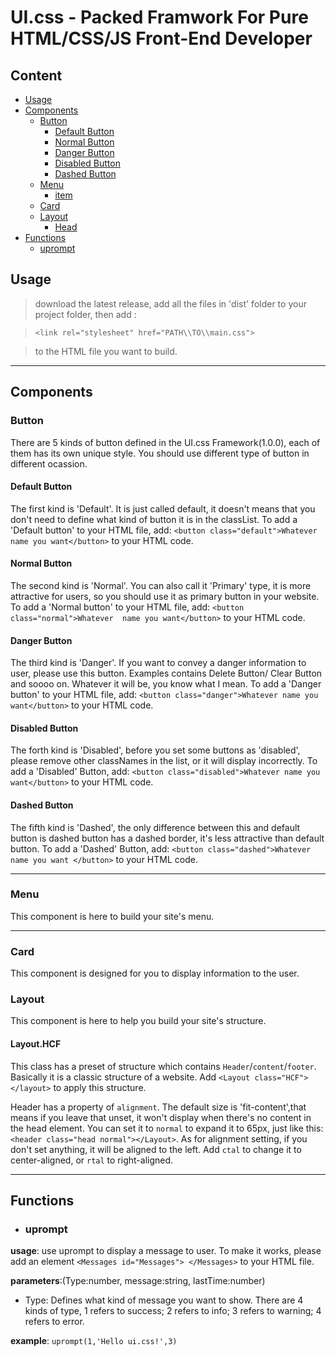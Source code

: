 # UI.css - Packed Framwork For Pure HTML/CSS/JS Front-End Developer

## Content

- [Usage](#usage)
- [Components](#components)
    - [Button](#button)
        - [Default Button](#default-button)
        - [Normal Button](#normal-button)
        - [Danger Button](#danger-button)
        - [Disabled Button](#disabled-button)
        - [Dashed Button](#dashed-button)
    - [Menu](#menu)
      - [item](#item)
    - [Card](#card)
    - [Layout](#layout)
        - [Head](#layouthead)
- [Functions](#functions)
    - [uprompt](#uprompt)

## Usage
> download the latest release, add all the files in 'dist' folder to your project folder, then add : 

> `<link rel="stylesheet" href="PATH\\TO\\main.css">`

> to the HTML file you want to build.

---

## Components

### **Button**
There are 5 kinds of button defined in the UI.css Framework(1.0.0),
 each of them has its own unique style. You should use different type of button in different ocassion.

#### Default Button

The first kind is 'Default'. It is just called default, it doesn't means that you don't need to define what kind of 
button it is in the classList. To add a 'Default button' to your HTML file, add:
`<button class="default">Whatever name you want</button>`
to your HTML code.

#### Normal Button

The second kind is 'Normal'. You can also call it 'Primary' type, it is more attractive for users, so you should use it 
as primary button in your website. To add a 'Normal button' to your HTML file, add: `<button class="normal">Whatever 
name you want</button>`
to your HTML code.

#### Danger Button

The third kind is 'Danger'. If you want to convey a danger information to user, please use this button. Examples 
contains Delete Button/ Clear Button and soooo on. Whatever it will be, you know what I mean. To add a 'Danger button' 
to your HTML file, add: `<button class="danger">Whatever name you want</button>`
to your HTML code.

#### Disabled Button

The forth kind is 'Disabled', before you set some buttons as 'disabled', please remove other classNames in the list, or 
it will display incorrectly.
To add a 'Disabled' Button, add: `<button class="disabled">Whatever name you want</button>` to your HTML code.

#### Dashed Button

The fifth kind is 'Dashed', the only difference between this and default button is dashed button has a dashed border, 
it's less attractive than default button. To add a 'Dashed' Button, add: `<button class="dashed">Whatever name you want
</button>` to your HTML code.

---

### **Menu**

This component is here to build your site's menu.

---

### **Card**

This component is designed for you to display information to the user.

### **Layout**

This component is here to help you build your site's structure.

#### Layout.HCF

This class has a preset of structure which contains `Header`/`content`/`footer`. Basically it is a 
classic structure of a website. Add `<Layout class="HCF"></layout>` to apply this structure.

 Header has a property of `alignment`. 
The default size is 'fit-content',that means if you leave that unset, it won't display when there's
no content in the head element. You can set it to `normal` to expand it to 65px, just like this:
`<header class="head normal"></Layout>`. As for alignment setting, if you don't set anything, it will
be aligned to the left. Add `ctal` to change it to center-aligned, or `rtal` to right-aligned.

---
## Functions

- ### **uprompt**

**usage**: use uprompt to display a message to user. To make it works, please add an element `<Messages id="Messages">
</Messages>` to your HTML file.

**parameters**:(Type:number, message:string, lastTime:number)

- Type: Defines what kind of message you want to show. There are 4 kinds of type, 1 refers to success;
2 refers to info; 3 refers to warning; 4 refers to error.

**example**: `uprompt(1,'Hello ui.css!',3)`